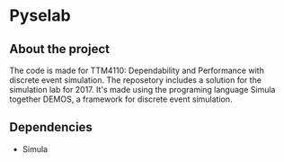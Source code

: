 # Pyselab

## About the project

The code is made for TTM4110: Dependability and Performance with discrete event simulation.
The reposetory includes a solution for the simulation lab for 2017. It's made using the programing language Simula together DEMOS, a framework for discrete event simulation.

## Dependencies
- Simula

